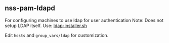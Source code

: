 ## nss-pam-ldapd
For configuring machines to use ldap for user authentication
Note: Does not setup LDAP itself. Use: [ldap-installer.sh](https://github.com/SudarshanRaoP/shell_scripts/blob/master/ldap_installer.sh)

Edit `hosts` and `group_vars/ldap` for customization.

